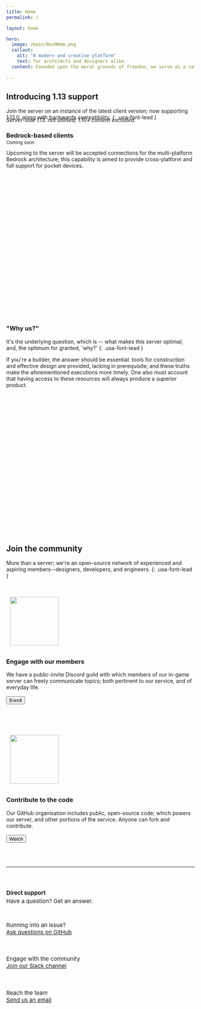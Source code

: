 ```yaml
---
title: Home
permalink: /

layout: home

hero:
  image: /main/BacM6mm.png
  callout:
    alt: "A modern and creative platform"
    text: for architects and designers alike.
  content: Founded upon the moral grounds of freedom, we serve as a catalyst for architecture; and allow our members to function with minimal governance.
  
---
```


## Introducing 1.13 support

Join the server on an instance of the latest client version; now supporting 1.13.0, along with backwards compatibility.
{: .usa-font-lead }

<h6 style="margin-top:-1.5rem; margin-bottom: 0; text-transform: none;">Server-side 1.13. not utilised; 1.10+ content excluded.</h6>

### Bedrock-based clients
<span class="usa-label" style="font-size: 12px; position: absolute; margin-top: -1rem;">Coming soon</span>

<p style="margin-top: 2em;">Upcoming to the server will be accepted connections for the multi-platform Bedrock architecture; this capability is aimed to provide cross-platform and full support for pocket devices.</p>

<section class="usa-hero" style="background-image: url('/sgasite.github.io/main/UJ4z0Jz.png'); margin-top: 5rem; margin-bottom: 6rem; position: relative; width: 100vw; left: calc(-50vw + 50%); height: 15rem;">
</section>

### "Why us?"
It's the underlying question, which is -- what makes this server optimal; and, the optimum for granted, 'why?'
{: .usa-font-lead }

If you're a builder, the answer should be essential: tools for construction and effective design are provided, lacking in prerequisite; and these truths make the aforementioned executions more timely. One also must account that having access to these resources will always produce a superior product.

<section class="usa-hero" style="background-image: url('/sgasite.github.io/main/UJ4z0Jz.png'); margin-top: 5rem; margin-bottom: 6rem; position: relative; width: 100vw; left: calc(-50vw + 50%); height: 15rem;">
</section>

## Join the community
More than a server; we're an open-source network of experienced and aspiring members--designers, developers, and engineers.
{: .usa-font-lead }

<div class="usa-grid" style="padding-top: 1.5rem !important; padding: 0;">
	<div class="usa-width-one-sixth" style="max-width: 13rem; margin-right: 3rem;">
		<img class="footer-main-img" src="/sgasite.github.io/assets/img/discord.svg" alt="" style="width: 130px; padding: 10px;">
	</div>
	<div class="usa-width-five-sixths footer-content">
		<h3>Engage with our members</h3>
		<p style="margin-bottom: 1rem; max-width: 65rem;">We have a public-invite Discord guild with which members of our in-game server can freely communicate topics; both pertinent to our service, and of everyday life.</p>
		<button class="usa-button">Enroll</button>
        </div>
</div>

<div class="usa-grid" style="padding-top: 4.5rem !important; padding: 0;">
	<div class="usa-width-one-sixth" style="max-width: 13rem; margin-right: 3rem;">
		<img class="footer-main-img" src="/sgasite.github.io/assets/img/github.svg" alt="" style="width: 130px; padding: 10px;">
	</div>
	<div class="usa-width-five-sixths footer-content">
		<h3>Contribute to the code</h3>
		<p style="margin-bottom: 1rem; max-width: 65rem;">Our GitHub organisation includes public, open-source code; which powers our server, and other portions of the service. Anyone can fork and contribute.</p>
		<button class="usa-button">Watch</button>
        </div>
</div>

<hr style="margin-top: 4rem;">

<div class="usa-grid-full footer-contact-links" style="font-size: 15px !important;">
	<div class="usa-width-one-fourth" style="padding-top: 1.5rem; padding-bottom: 1rem;">
		<h4 style="margin-bottom: 0.2rem;">Direct support</h4>
		<p style="margin: 0;">Have a question? Get an answer.</p>
	</div>
	<div class="usa-width-one-fourth" style="padding-top: 1.5rem; padding-bottom: 1.5rem;">
		<div class="usa-media_block">
			<img class="usa-media_block-img" src="/sgasite.github.io/assets/img/icon-question.svg" alt="" style="padding-top: 0.3rem;">
			<div class="usa-media_block-body">
				<p style="margin: 0; font-size: 15px;">Running into an issue?</p>
				<a href="https://github.com/uswds/uswds/issues/new">Ask questions on GitHub</a>
			</div>
		</div>
	</div>
	<div class="usa-width-one-fourth" style="padding-top: 1.5rem; padding-bottom: 1.5rem;">
		<div class="usa-media_block">
			<img class="usa-media_block-img" src="/sgasite.github.io/assets/img/icon-message.svg" alt="" style="padding-top: 0.3rem;">
			<div class="usa-media_block-body">
				<p style="margin: 0; font-size: 15px;">Engage with the community</p>
				<a href="https://chat.18f.gov/">Join our Slack channel</a>
			</div>
		</div>
	</div>
	<div class="usa-width-one-fourth" style="padding-top: 1.5rem; padding-bottom: 1.5rem;">
		<div class="usa-media_block">
			<img class="usa-media_block-img" src="/sgasite.github.io/assets/img/icon-envelope.svg" alt="" style="padding-top: 0.3rem;">
			<div class="usa-media_block-body">
				<p style="margin: 0; font-size: 15px;">Reach the team</p>
				<a href="mailto:uswds@gsa.gov">Send us an email</a>
			</div>
		</div>
	</div>
</div>
